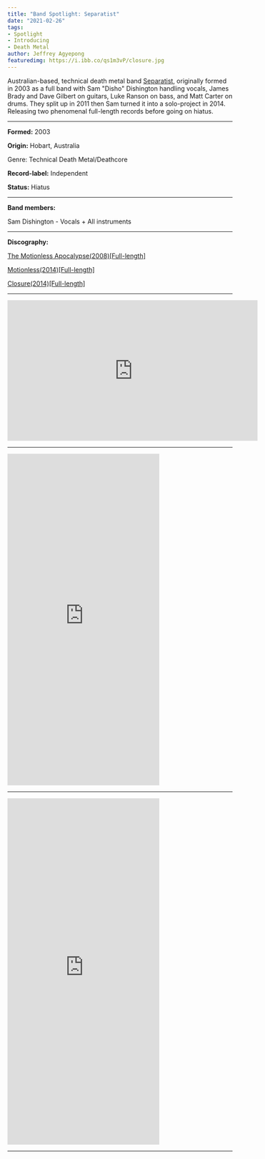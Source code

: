 ```yaml
---
title: "Band Spotlight: Separatist"
date: "2021-02-26"
tags:
- Spotlight
- Introducing
- Death Metal
author: Jeffrey Agyepong
featuredimg: https://i.ibb.co/qs1m3vP/closure.jpg
---
```


Australian-based, technical death metal band [Separatist](https://web.facebook.com/separatist.online/?__cft__[0]=AZXGv2RDFb4W1Th3f6YhUsmHbYtubX2-XsnuwqnR_Jdb5Gv7UDyh6w9FTSd8wpWSBnC8QEvSjciQ8Icb34Rh50vL-eDqrn39BZ-xHqKTzRc0OItoSraPDnbUl_uOU3audgpyTOj-2S4WNuDJ25VojUdOtZ323ijh6zjcTDN4rvw9lxsti0TQN5EqjsSzJlpvw_U&__tn__=kK-R), originally formed in 2003 as a full band with Sam "Disho" Dishington handling vocals, James Brady and Dave Gilbert on guitars, Luke Ranson on bass, and Matt Carter on drums. They split up in 2011 then Sam turned it into a solo-project in 2014. Releasing two phenomenal full-length records before going on hiatus.

<hr>

**Formed:** 2003

**Origin:** Hobart, Australia

Genre: Technical Death Metal/Deathcore

**Record-label:** Independent

**Status:** Hiatus

<hr>

**Band members:**

Sam Dishington - Vocals + All instruments 

<hr>


**Discography:**

[The Motionless Apocalypse(2008)[Full-length]](https://separatistdm.bandcamp.com/album/the-motionless-apocalypse)

[Motionless(2014)[Full-length]](https://separatistdm.bandcamp.com/album/motionless)

[Closure(2014)[Full-length]](https://separatistdm.bandcamp.com/album/closure)

<hr>

<div class="video-container"><iframe src="https://www.youtube.com/embed/GyamdwdV5GY" width="560" height="315" frameborder="0"></iframe></div>

<hr>

<iframe style="border: 0; width: 340px; height: 743px;" src="https://bandcamp.com/EmbeddedPlayer/album=4000436576/size=large/bgcol=ffffff/linkcol=0687f5/transparent=true/" seamless><a href="https://separatistdm.bandcamp.com/album/closure">Closure by Separatist</a></iframe>

<hr>

<iframe style="border: 0; width: 340px; height: 776px;" src="https://bandcamp.com/EmbeddedPlayer/album=1341289897/size=large/bgcol=ffffff/linkcol=0687f5/transparent=true/" seamless><a href="https://separatistdm.bandcamp.com/album/motionless">Motionless by Separatist</a></iframe>

* * *


